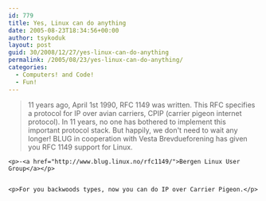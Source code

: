```yaml
---
id: 779
title: Yes, Linux can do anything
date: 2005-08-23T18:34:56+00:00
author: tsykoduk
layout: post
guid: 30/2008/12/27/yes-linux-can-do-anything
permalink: /2005/08/23/yes-linux-can-do-anything/
categories:
  - Computers! and Code!
  - Fun!
---
```


<blockquote>11 years ago, April 1st 1990, RFC 1149 was written. This RFC specifies a protocol for IP over avian carriers, <span class="caps">CPIP</span> (carrier pigeon internet protocol). In 11 years, no one has bothered to implement this important protocol stack. But happily, we don't need to wait any longer! <span class="caps">BLUG</span> in cooperation with Vesta Brevdueforening has given you RFC 1149 support for Linux.</blockquote>

    <p>-<a href="http://www.blug.linux.no/rfc1149/">Bergen Linux User Group</a></p>


    <p>For you backwoods types, now you can do IP over Carrier Pigeon.</p>

